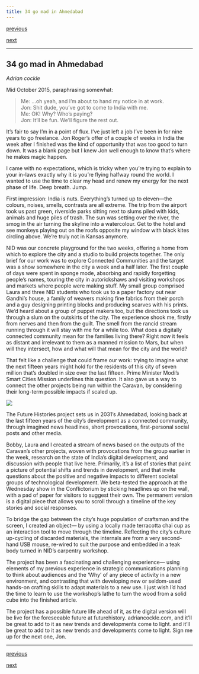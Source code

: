 ```yaml
---
title: 34 go mad in Ahmedabad
---
```


<div id="nav">
  <p class="alignleft"><a href="1_06.html">previous</a></p>
  <p class="alignright"><a href="2_02.html">next</a></p>
  <div style="clear: both;"></div>
</div>

---

## 34 go mad in Ahmedabad
_Adrian cockle_

Mid October 2015, paraphrasing somewhat:

>Me: ...oh yeah, and I’m about to hand my notice in at work.
><br />Jon: Shit dude, you’ve got to come to India with me.
><br />Me: OK! Why? Who’s paying?
><br />Jon: It’ll be fun. We’ll figure the rest out.

It’s fair to say I’m in a point of flux. I’ve just left a job I’ve been in for nine years to go freelance. Jon Roger’s offer of a couple of weeks in India the week after
I finished was the kind of opportunity that was too good to turn down. It was  a blank page but I knew Jon well enough to know that’s where he makes magic happen.

I came with no expectations, which is tricky when you’re trying to explain to your in-laws exactly why it is you’re flying halfway round the world. I wanted to use the time to clear my head and renew my energy for the next phase of life. Deep breath. Jump.

First impression: India is nuts. Everything’s turned up to eleven—the colours, noises, smells, contrasts are all extreme. The trip from the airport took us past green, riverside parks sitting next to slums piled with kids, animals and huge piles of trash. The sun was setting over the river, the smog in the air turning the skyline into a watercolour. Get to the hotel and see monkeys playing out on the
roofs opposite my window with black kites circling above. We’re truly not in Kansas anymore.

NID was our concrete playground for the two weeks, offering a home from which to explore the city and a studio to build projects together. The only brief for our work was to explore Connected Communities and the target was a show
somewhere in the city a week and a half later. The first couple of days were spent in sponge mode, absorbing and rapidly forgetting people’s names, touring the city in autorickshaws and visiting workshops and markets where people were making stuff. My small group comprised Laura and three NID students who took us to a paper factory out near Gandhi’s house, a family of weavers making fine fabrics  from their porch and a guy designing printing blocks and producing scarves with his prints. We’d heard about a group of puppet makers too, but the directions took us through a slum on the outskirts of the city. The experience shook me, firstly from nerves and then from the guilt. The smell from the rancid stream running through it will stay with me for a while too. What does a digitally connected community mean for the families living there? Right now it feels as distant and irrelevant to them as a manned mission to Mars, but when will they intersect, how and what  will that mean for the city and the world?

That felt like a challenge that could frame our work: trying to imagine what the next fifteen years might hold for the residents of this city of seven million that’s doubled in size over the last fifteen. Prime Minister Modi’s Smart Cities Mission underlines this question. It also gave us a way to connect the other projects being run within the Caravan, by considering their long-term possible impacts if scaled up.

![](images/07.jpg)

The Future Histories project sets us in 2031’s Ahmedabad, looking back at the last fifteen years of the city’s development as a connected community, through imagined news headlines, short provocations, first-personal social posts and other media.

Bobby, Laura and I created a stream of news based on the outputs of the Caravan’s other projects, woven with
provocations from the group earlier in the week, research on the state of India’s digital development, and discussion with people that live here. Primarily, it’s a list of stories that paint a picture of potential shifts and trends in development, and that invite questions about the positive and negative impacts to different societal groups of technological development. We beta-tested the approach at the Wednesday show in the Conflictorium by sticking headlines up on the wall, with a pad of paper for visitors to suggest their own. The permanent version is a digital piece that allows you to scroll through a timeline of the key stories and social responses.

To bridge the gap between the city’s huge population of craftsman and the screen, I created an object— by using a locally made terracotta chai cup as an interaction tool to move through the timeline. Reflecting the city’s culture up-cycling of discarded materials, the internals are from a very second-hand USB  mouse, re-wired to suit the purpose and embedded in a teak body turned in NID’s carpentry workshop.

The project has been a fascinating and challenging experience— using elements of my previous experience in strategic communications planning to think about audiences and the ‘Why’ of any piece of activity in a new environment, and contrasting that with developing new or seldom-used hands-on crafting skills to adapt materials to a new use. I just wish I’d had the time to learn to use the workshop’s lathe to turn the wood from a solid cube into the finished article.

The project has a possible future life ahead of it, as the digital version will be live for the foreseeable future at futurehistory. adriancockle.com, and it’ll be great to add to it as new trends and developments come to light. and it’ll be great to add to it as new trends and developments come to light. Sign me up for the next one, Jon.

---

<div id="nav">
  <p class="alignleft"><a href="1_06.html">previous</a></p>
  <p class="alignright"><a href="2_02.html">next</a></p>
  <div style="clear: both;"></div>
</div>